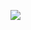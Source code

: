 <p>
  <a href="https://discord.com/users/566541776815390730">
    <img src="https://discord.c99.nl/widget/theme-1/566541776815390730.png"/>
  </a>
</p>
